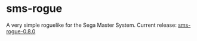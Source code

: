 # sms-rogue
A very simple roguelike for the Sega Master System.
Current release: [sms-rogue-0.8.0]

[sms-rogue-0.8.0]: https://github.com/haroldo-ok/sms-rogue/releases/download/v0.8.0/sms-rogue-0.8.0.zip
